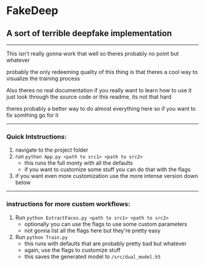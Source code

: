# FakeDeep
## A sort of terrible deepfake implementation
***
This isn't really gonna work that well so theres probably no point but whatever

probably the only redeeming quality of this thing is that theres a cool way to visualize the training process

Also theres no real documentation
if you really want to learn how to use it just look through the source code or this readme, its not that hard

theres probably a better way to do almost everything here so if you want to fix somthing go for it
***

### Quick Intstructions:
1. navigate to the project folder
2. run ```python App.py <path to src1> <path to src2>```
	* this runs the full monty with all the defaults
	* if you want to customize some stuff you can do that with the flags
3. if you want even more customization use the more intense version down below

***
### instructions for more custom workflows:
1. Run ```python ExtractFaces.py <path to src1> <path to src2>```
	* optionally you can use the flags to use some custom parameters
	* not gonna list all the flags here but they're pretty easy
2. Run ```python Train.py```
	* this runs with defaults that are probably pretty bad but whatever
	* again, use the flags to customize stuff
	* this saves the generated model to ```/src/dual_model.h5```
